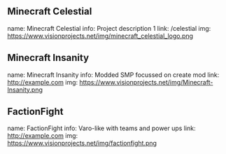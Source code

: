 ## Minecraft Celestial
name: Minecraft Celestial
info: Project description 1
link: /celestial
img: https://www.visionprojects.net/img/minecraft_celestial_logo.png

## Minecraft Insanity
name: Minecraft Insanity
info: Modded SMP focussed on create mod
link: http://example.com
img: https://www.visionprojects.net/img/Minecraft-Insanity.png


## FactionFight
name: FactionFight
info: Varo-like with teams and power ups
link: http://example.com
img: https://www.visionprojects.net/img/factionfight.png
